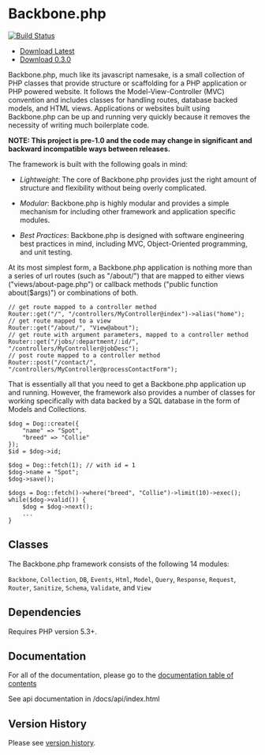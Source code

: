 Backbone.php
============

[![Build Status](https://travis-ci.org/jamesatracy/Backbone.php.png?branch=master)](https://travis-ci.org/jamesatracy/Backbone.php?branch=master)

* [Download Latest](https://github.com/jamesatracy/Backbone.php/archive/master.zip)
* [Download 0.3.0](https://github.com/jamesatracy/Backbone.php/releases/tag/0.3.0)

Backbone.php, much like its javascript namesake, is a small collection of PHP classes that provide structure or scaffolding for a PHP application or PHP powered website. It follows the Model-View-Controller (MVC) convention and includes classes for handling routes, database backed models, and HTML views. Applications or websites built using Backbone.php can be up and running very quickly because it removes the necessity of writing much boilerplate code.

**NOTE: This project is pre-1.0 and the code may change in significant and backward incompatible ways between releases.**

The framework is built with the following goals in mind:

* *Lightweight*: The core of Backbone.php provides just the right amount of structure and flexibility without being overly complicated.

* *Modular*: Backbone.php is highly modular and provides a simple mechanism for including other framework and application specific modules.

* *Best Practices*: Backbone.php is designed with software engineering best practices in mind, including MVC, Object-Oriented programming, and unit testing.

At its most simplest form, a Backbone.php application is nothing more than a series of url routes (such as "/about/") that are mapped to either views ("views/about-page.php") or callback methods ("public function about($args)") or combinations of both. 

    // get route mapped to a controller method
    Router::get("/", "/controllers/MyController@index")->alias("home");
    // get route mapped to a view
    Router::get("/about/", "View@about");
    // get route with argument parameters, mapped to a controller method
	Router::get("/jobs/:department/:id/", "/controllers/MyController@jobDesc");
	// post route mapped to a controller method
	Router::post("/contact/", "/controllers/MyController@processContactForm");
	

That is essentially all that you need to get a Backbone.php application up and running. However, the framework also provides a number of classes for working specifically with data backed by a SQL database in the form of Models and Collections.

	$dog = Dog::create({
		"name" => "Spot",
		"breed" => "Collie"
	});
	$id = $dog->id;
	
	$dog = Dog::fetch(1); // with id = 1
	$dog->name = "Spot";
	$dog->save();
	
	$dogs = Dog::fetch()->where("breed", "Collie")->limit(10)->exec();
	while($dog->valid()) {
		$dog = $dog->next();
		...
	}

Classes
-------

The Backbone.php framework consists of the following 14 modules: 

`Backbone`, `Collection`, `DB`, `Events`, `Html`, `Model`, `Query`, `Response`, `Request`, `Router`, `Sanitize`, `Schema`, `Validate`, and `View`

Dependencies
------------

Requires PHP version 5.3+. 
		
Documentation
-------------

For all of the documentation, please go to the [documentation table of contents](https://github.com/jamesatracy/Backbone.php/blob/master/docs/toc.md)

See api documentation in /docs/api/index.html

Version History
---------------

Please see [version history](https://github.com/jamesatracy/Backbone.php/blob/master/versions.md).
